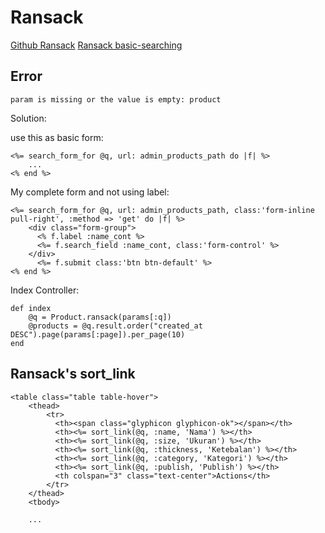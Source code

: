 # Ransack

[Github Ransack](https://github.com/activerecord-hackery/ransack)
[Ransack basic-searching](https://github.com/activerecord-hackery/ransack/wiki/basic-searching)

## Error

	param is missing or the value is empty: product

Solution:

use this as basic form:

	<%= search_form_for @q, url: admin_products_path do |f| %>
		...
	<% end %>	

My complete form and not using label:

	<%= search_form_for @q, url: admin_products_path, class:'form-inline pull-right', :method => 'get' do |f| %>
		<div class="form-group">
		  <% f.label :name_cont %>
		  <%= f.search_field :name_cont, class:'form-control' %>
		</div>
		  <%= f.submit class:'btn btn-default' %>
	<% end %>

Index Controller:
	
	def index
		@q = Product.ransack(params[:q])
	    @products = @q.result.order("created_at DESC").page(params[:page]).per_page(10)
    end		

## Ransack's sort_link

	<table class="table table-hover">
		<thead>
			<tr>
			  <th><span class="glyphicon glyphicon-ok"></span></th>
			  <th><%= sort_link(@q, :name, 'Nama') %></th>
			  <th><%= sort_link(@q, :size, 'Ukuran') %></th>
			  <th><%= sort_link(@q, :thickness, 'Ketebalan') %></th>
			  <th><%= sort_link(@q, :category, 'Kategori') %></th>
			  <th><%= sort_link(@q, :publish, 'Publish') %></th>
			  <th colspan="3" class="text-center">Actions</th>
			</tr>
		</thead>
		<tbody>

		...    